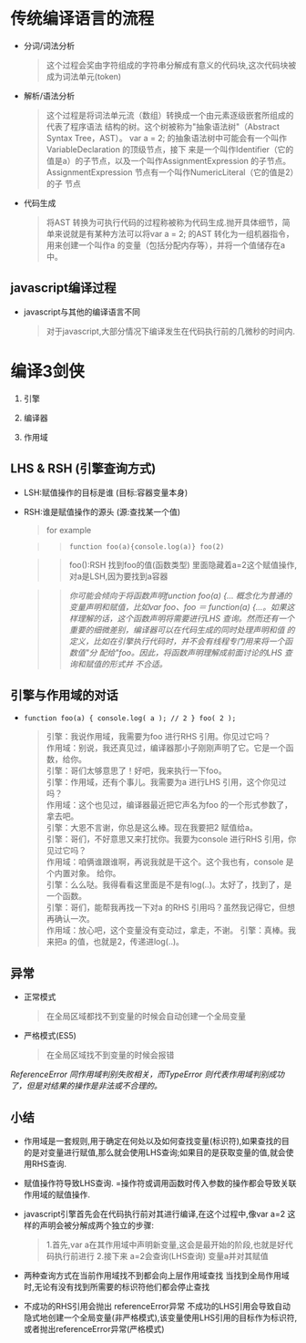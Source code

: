 # 传统编译语言的流程

- 分词/词法分析

  > 这个过程会奖由字符组成的字符串分解成有意义的代码块,这次代码块被成为词法单元(token)

- 解析/语法分析

  > 这个过程是将词法单元流（数组）转换成一个由元素逐级嵌套所组成的代表了程序语法 结构的树。这个树被称为"抽象语法树"（Abstract Syntax Tree，AST）。 var a = 2; 的抽象语法树中可能会有一个叫作VariableDeclaration 的顶级节点，接下 来是一个叫作Identifier（它的值是a）的子节点，以及一个叫作AssignmentExpression 的子节点。AssignmentExpression 节点有一个叫作NumericLiteral（它的值是2）的子 节点

- 代码生成

  > 将AST 转换为可执行代码的过程称被称为代码生成.抛开具体细节，简单来说就是有某种方法可以将var a = 2; 的AST 转化为一组机器指令，用来创建一个叫作a 的变量（包括分配内存等），并将一个值储存在a 中。

## javascript编译过程

- javascript与其他的编译语言不同

  > 对于javascript,大部分情况下编译发生在代码执行前的几微秒的时间内.

# 编译3剑侠

1. 引擎

2. 编译器

3. 作用域

## LHS & RSH (引擎查询方式)

- LSH:赋值操作的目标是谁 (目标:容器变量本身)
- RSH:谁是赋值操作的源头 (源:查找某一个值)

  > for example

  > > `function foo(a){console.log(a)} foo(2)`

  > > foo():RSH 找到foo的值(函数类型) 里面隐藏着a=2这个赋值操作,对a是LSH,因为要找到a容器

  > > _你可能会倾向于将函数声明function foo(a) {... 概念化为普通的变量声明和赋值，比如var foo、foo ＝ function(a) {...。如果这样理解的话，这个函数声明将需要进行LHS 查询。然而还有一个重要的细微差别，编译器可以在代码生成的同时处理声明和值 的定义，比如在引擎执行代码时，并不会有线程专门用来将一个函数值"分 配给"foo。因此，将函数声明理解成前面讨论的LHS 查询和赋值的形式并 不合适。_

## 引擎与作用域的对话

- `function foo(a) { console.log( a ); // 2 } foo( 2 );`

  > 引擎：我说作用域，我需要为foo 进行RHS 引用。你见过它吗？<br>
  > 作用域：别说，我还真见过，编译器那小子刚刚声明了它。它是一个函数，给你。<br>
  > 引擎：哥们太够意思了！好吧，我来执行一下foo。<br>
  > 引擎：作用域，还有个事儿。我需要为a 进行LHS 引用，这个你见过吗？<br>
  > 作用域：这个也见过，编译器最近把它声名为foo 的一个形式参数了，拿去吧。<br>
  > 引擎：大恩不言谢，你总是这么棒。现在我要把2 赋值给a。<br>
  > 引擎：哥们，不好意思又来打扰你。我要为console 进行RHS 引用，你见过它吗？<br>
  > 作用域：咱俩谁跟谁啊，再说我就是干这个。这个我也有，console 是个内置对象。 给你。<br>
  > 引擎：么么哒。我得看看这里面是不是有log(..)。太好了，找到了，是一个函数。<br>
  > 引擎：哥们，能帮我再找一下对a 的RHS 引用吗？虽然我记得它，但想再确认一次。<br>
  > 作用域：放心吧，这个变量没有变动过，拿走，不谢。 引擎：真棒。我来把a 的值，也就是2，传递进log(..)。

## 异常

- 正常模式

  > 在全局区域都找不到变量的时候会自动创建一个全局变量

- 严格模式(ES5)

  > 在全局区域找不到变量的时候会报错

_ReferenceError 同作用域判别失败相关，而TypeError 则代表作用域判别成功了，但是对结果的操作是非法或不合理的。_

## 小结

- 作用域是一套规则,用于确定在何处以及如何查找变量(标识符),如果查找的目的是对变量进行赋值,那么就会使用LHS查询;如果目的是获取变量的值,就会使用RHS查询.

- 赋值操作符导致LHS查询. =操作符或调用函数时传入参数的操作都会导致关联作用域的赋值操作.

- javascript引擎首先会在代码执行前对其进行编译,在这个过程中,像var a=2 这样的声明会被分解成两个独立的步骤:

  > 1.首先,var a在其作用域中声明新变量,这会是最开始的阶段,也就是好代码执行前进行 2.接下来 a=2会查询(LHS查询) 变量a并对其赋值

- 两种查询方式在当前作用域找不到都会向上层作用域查找 当找到全局作用域时,无论有没有找到所需要的标识符他们都会停止查找

- 不成功的RHS引用会抛出 referenceError异常 不成功的LHS引用会导致自动隐式地创建一个全局变量(非严格模式),该变量使用LHS引用的目标作为标识符,或者抛出referenceError异常(严格模式)
